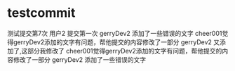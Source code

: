 # testcommit

测试提交第7次
用户2 提交第一次
gerryDev2 添加了一些错误的文字
cheer001觉得gerryDev2添加的文字有问题，帮他提交的内容修改了一部分
gerryDev2 又添加了,这部分我修改了
cheer001觉得gerryDev2添加的文字有问题，帮他提交的内容修改了一部分
gerryDev2 添加了一些错误的文字
